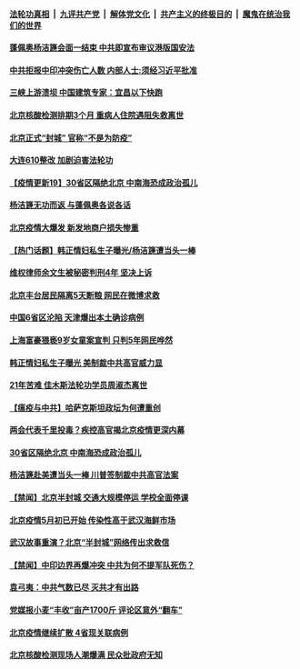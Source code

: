 

####  [法轮功真相](../../../../basic/blob/master/README.md?t=06190602) &nbsp;|&nbsp; [九评共产党](../../../../9ping.md/blob/master/README.md?t=06190602) &nbsp;|&nbsp; [解体党文化](../../../../jtdwh.md/blob/master/README.md?t=06190602)  &nbsp;|&nbsp; [共产主义的终极目的](../../../../gczydzjmd.md/blob/master/README.md?t=06190602) &nbsp;|&nbsp; [魔鬼在统治我们的世界](../../../../mgztzwmdsj.md/blob/master/README.md?t=06190602) 

#### [蓬佩奥杨洁篪会面一结束 中共即宣布审议港版国安法](../pages/prog204/a102874363.md?t=06190602) 

#### [中共拒报中印冲突伤亡人数 内部人士:须经习近平批准](../pages/prog204/a102874353.md?t=06190602) 

#### [三峡上游溃坝 中国建筑专家：宜昌以下快跑](../pages/prog204/a102874309.md?t=06190602) 

#### [北京核酸检测排期3个月 重病人住院遇阻失救离世](../pages/prog204/a102874250.md?t=06190602) 

#### [北京正式“封城” 官称“不是为防疫”](../pages/prog204/a102874174.md?t=06190602) 

#### [大连610整改 加剧迫害法轮功](../pages/prog204/a102874147.md?t=06190602) 

#### [【疫情更新19】30省区隔绝北京 中南海恐成政治孤儿](../pages/prog204/a102871164.md?t=06190602) 

#### [杨洁篪无功而返 与蓬佩奥各说各话](../pages/prog204/a102874049.md?t=06190602) 

#### [北京疫情大爆发  新发地商户损失惨重](../pages/prog204/a102874039.md?t=06190602) 

#### [【热门话题】韩正情妇私生子曝光/杨洁篪遭当头一棒](../pages/prog204/a102873979.md?t=06190602) 

#### [维权律师余文生被秘密判刑4年 坚决上诉](../pages/prog204/a102873975.md?t=06190602) 

#### [北京丰台居民隔离5天断粮 网民在微博求救](../pages/prog204/a102873950.md?t=06190602) 

#### [中国6省区沦陷 天津爆出本土确诊病例](../pages/prog204/a102873933.md?t=06190602) 

#### [上海富豪猥亵9岁女童案宣判 只判5年网民哗然](../pages/prog204/a102873897.md?t=06190602) 

#### [韩正情妇私生子曝光 美制裁中共高官威力显](../pages/prog204/a102873840.md?t=06190602) 

#### [21年苦难 佳木斯法轮功学员周淑杰离世](../pages/prog204/a102873864.md?t=06190602) 

#### [【瘟疫与中共】哈萨克斯坦政坛为何遭重创](../pages/prog204/a102873854.md?t=06190602) 

#### [两会代表千里投毒？疾控高官揭北京疫情更深内幕](../pages/prog204/a102873766.md?t=06190602) 

#### [30省区隔绝北京 中南海恐成政治孤儿](../pages/prog204/a102873753.md?t=06190602) 

#### [杨洁篪赴美遭当头一棒 川普签制裁中共高官法案](../pages/prog204/a102873739.md?t=06190602) 


#### [【禁闻】北京半封城 交通大规模停运 学校全面停课](../pages/prog204/a102873609.md?t=06190602) 

#### [北京疫情5月初已开始 传染性高于武汉海鲜市场](../pages/prog204/a102873597.md?t=06190602) 

#### [武汉故事重演？北京“半封城”网络传出求救信](../pages/prog204/a102873572.md?t=06190602) 


#### [【禁闻】中印边界再爆冲突 中共为何不提军队死伤？](../pages/prog204/a102873602.md?t=06190602) 

#### [袁弓夷：中共气数已尽 灭共才有出路](../pages/prog204/a102873576.md?t=06190602) 

#### [党媒报小麦“丰收”亩产1700斤 评论区意外“翻车”](../pages/prog204/a102873516.md?t=06190602) 

#### [北京疫情继续扩散 4省现关联病例](../pages/prog204/a102873541.md?t=06190602) 

#### [北京核酸检测现场人潮爆满 民众批政府无知](../pages/prog204/a102873539.md?t=06190602) 

